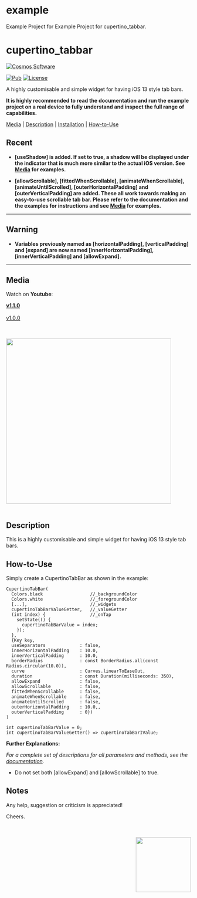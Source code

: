 # example

Example Project for Example Project for cupertino_tabbar.


# cupertino_tabbar

[comment]: <> (Badges)
<a href="https://www.cosmossoftware.coffee">
   <img alt="Cosmos Software" src="https://img.shields.io/badge/Cosmos%20Software-Love%20Code-red" />
</a>

[![Pub](https://img.shields.io/pub/v/cupertino_tabbar?color=g)](https://pub.dev/packages/cupertino_tabbar)
[![License](https://img.shields.io/github/license/aliyigitbireroglu/flutter-cupertino-tabbar?color=blue)](https://github.com/aliyigitbireroglu/flutter-cupertino-tabbar/blob/master/LICENSE)

[comment]: <> (Introduction)
A highly customisable and simple widget for having iOS 13 style tab bars.

**It is highly recommended to read the documentation and run the example project on a real device to fully understand and inspect the full range of capabilities.**

[comment]: <> (ToC)
[Media](#media) | [Description](#description) | [Installation](#installation) | [How-to-Use](#howtouse)

[comment]: <> (Recent)
## Recent
* **[useShadow] is added. If set to true, a shadow will be displayed under the indicator that is much more similar to the actual iOS version.
    See [Media](#media) for examples.**
    
* **[allowScrollable], [fittedWhenScrollable], [animateWhenScrollable], [animateUntilScrolled], [outerHorizontalPadding] and [outerVerticalPadding] are added.
    These all work towards making an easy-to-use scrollable tab bar. Please refer to the documentation and the examples for instructions and see [Media](#media) for 
    examples.**
* * *
[comment]: <> (Warning)
## Warning
* **Variables previously named as [horizontalPadding], [verticalPadding] and [expand] are now named [innerHorizontalPadding], [innerVerticalPadding] and [allowExpand].**
* * *


[comment]: <> (Media)
<a name="media"></a>
## Media

Watch on **Youtube**:

[**v1.1.0**](https://youtu.be/rK_FhhJI0Og)
<br><br>
[v1.0.0](https://youtu.be/UELwqzHGFOE)

<br><br>
<img src="https://www.cosmossoftware.coffee/Common/Portfolio/GIFs/FlutterCupertinoTabBarNew.gif" height="450" max-height="450"/>
<br><br>


[comment]: <> (Description)
<a name="description"></a>
## Description
This is a highly customisable and simple widget for having iOS 13 style tab bars.


[comment]: <> (How-to-Use)
<a name="howtouse"></a>
## How-to-Use
Simply create a CupertinoTabBar as shown in the example:

```
CupertinoTabBar(
  Colors.black                  //_backgroundColor
  Colors.white                  //_foregroundColor
  [...],                        //_widgets
  cupertinoTabBarValueGetter,   //_valueGetter
  (int index) {                 //_onTap
    setState(() {
      cupertinoTabBarValue = index;
    });
  },
  {Key key,
  useSeparators             : false,
  innerHorizontalPadding    : 10.0,
  innerVerticalPadding      : 10.0,
  borderRadius              : const BorderRadius.all(const Radius.circular(10.0)),
  curve                     : Curves.linearToEaseOut,
  duration                  : const Duration(milliseconds: 350),
  allowExpand               : false,
  allowScrollable           : false,
  fittedWhenScrollable      : false,
  animateWhenScrollable     : false,
  animateUntilScrolled      : false,
  outerHorizontalPadding    : 10.0,,
  outerVerticalPadding      : 0})
)

int cupertinoTabBarValue = 0;
int cupertinoTabBarValueGetter() => cupertinoTabBarIValue;
```

**Further Explanations:**

*For a complete set of descriptions for all parameters and methods, see the [documentation](https://pub.dev/documentation/cupertino_tabbar/latest/).*

* Do not set both [allowExpand] and [allowScrollable] to true.


[comment]: <> (Notes)
## Notes
Any help, suggestion or criticism is appreciated! 

Cheers.

[comment]: <> (CosmosSoftware)
<br><br>
<img align="right" src="https://www.cosmossoftware.coffee/Common/Images/CosmosSoftwareIconTransparent.png" width="150" height="150"/>
<br><br>
